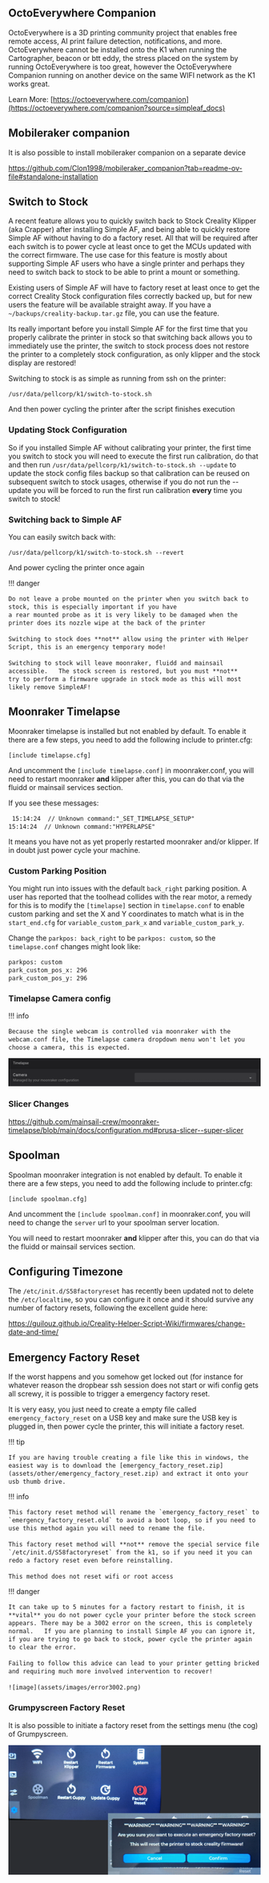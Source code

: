 ## OctoEverywhere Companion

OctoEverywhere is a 3D printing community project that enables free remote access, AI print failure detection, notifications, and more. OctoEverywhere cannot be installed onto the K1 when running the Cartographer, beacon or btt eddy, the stress placed on the system by running OctoEverywhere is too great, however the OctoEverywhere Companion running on another device on the same WIFI network as the K1 works great.

Learn More:
[https://octoeverywhere.com/companion](https://octoeverywhere.com/companion?source=simpleaf_docs)

## Mobileraker companion

It is also possible to install mobileraker companion on a separate device

<https://github.com/Clon1998/mobileraker_companion?tab=readme-ov-file#standalone-installation>

## Switch to Stock

A recent feature allows you to quickly switch back to Stock Creality Klipper (aka Crapper) after installing Simple AF, and being able to
quickly restore Simple AF without having to do a factory reset.  All that will be required after each switch is to power cycle
at least once to get the MCUs updated with the correct firmware.   The use case for this feature is mostly about supporting
Simple AF users who have a single printer and perhaps they need to switch back to stock to be able to print a mount or something.

Existing users of Simple AF will have to factory reset at least once to get the correct Creality Stock configuration files correctly
backed up, but for new users the feature will be available straight away.   If you have a `~/backups/creality-backup.tar.gz` file,
you can use the feature.

Its really important before you install Simple AF for the first time that you properly calibrate the printer in stock so that
switching back allows you to immediately use the printer, the switch to stock process does not restore the printer to a completely
stock configuration, as only klipper and the stock display are restored!

Switching to stock is as simple as running from ssh on the printer:

```
/usr/data/pellcorp/k1/switch-to-stock.sh
```

And then power cycling the printer after the script finishes execution

### Updating Stock Configuration

So if you installed Simple AF without calibrating your printer, the first time you switch to stock you will need to execute the
first run calibration, do that and then run `/usr/data/pellcorp/k1/switch-to-stock.sh --update` to update the stock config files backup
so that calibration can be reused on subsequent switch to stock usages, otherwise if you do not run the --update you will be forced to
run the first run calibration **every** time you switch to stock!

### Switching back to Simple AF

You can easily switch back with:

```
/usr/data/pellcorp/k1/switch-to-stock.sh --revert
```

And power cycling the printer once again

!!! danger

    Do not leave a probe mounted on the printer when you switch back to stock, this is especially important if you have 
    a rear mounted probe as it is very likely to be damaged when the printer does its nozzle wipe at the back of the printer
    
    Switching to stock does **not** allow using the printer with Helper Script, this is an emergency temporary mode!

    Switching to stock will leave moonraker, fluidd and mainsail accessible.   The stock screen is restored, but you must **not**
    try to perform a firmware upgrade in stock mode as this will most likely remove SimpleAF!

## Moonraker Timelapse

Moonraker timelapse is installed but not enabled by default.  To enable it there are a few steps, you need to add the following include to printer.cfg:

```
[include timelapse.cfg]
```

And uncomment the `[include timelapse.conf]` in moonraker.conf, you will need to restart moonraker **and** klipper after this, you can do that via the fluidd or mainsail services section.

If you see these messages:

```
 15:14:24  // Unknown command:"_SET_TIMELAPSE_SETUP"
15:14:24  // Unknown command:"HYPERLAPSE"
```
It means you have not as yet properly restarted moonraker and/or klipper.    If in doubt just power cycle your machine.

### Custom Parking Position

You might run into issues with the default `back_right` parking position.  A user has reported that the toolhead collides with the rear motor, a 
remedy for this is to modify the `[timelapse]` section in `timelapse.conf` to enable custom parking and set the X and Y coordinates to match what is in the `start_end.cfg` for 
`variable_custom_park_x` and `variable_custom_park_y`.

Change the `parkpos: back_right` to be `parkpos: custom`, so the `timelapse.conf` changes might look like: 

```
parkpos: custom
park_custom_pos_x: 296
park_custom_pos_y: 296
```

### Timelapse Camera config

!!! info

    Because the single webcam is controlled via moonraker with the webcam.conf file, the Timelapse camera dropdown menu won't let you choose a camera, this is expected.

![image](assets/images/webcam.png)

### Slicer Changes

<https://github.com/mainsail-crew/moonraker-timelapse/blob/main/docs/configuration.md#prusa-slicer--super-slicer>

## Spoolman

Spoolman moonraker integration  is not enabled by default.  To enable it there are a few steps, you need to add the following include to printer.cfg:

```
[include spoolman.cfg]
```

And uncomment the `[include spoolman.conf]` in moonraker.conf, you will need to change the `server` url to your spoolman server location. 

You will need to restart moonraker **and** klipper after this, you can do that via the fluidd or mainsail services section.

## Configuring Timezone

The `/etc/init.d/S58factoryreset` has recently been updated not to delete the `/etc/localtime`, so you can configure it once and it should survive any number of factory resets, following the excellent guide here:

<https://guilouz.github.io/Creality-Helper-Script-Wiki/firmwares/change-date-and-time/>

## Emergency Factory Reset

If the worst happens and you somehow get locked out (for instance for whatever reason the dropbear ssh session does not start or wifi config gets all screwy, it is possible to trigger a emergency factory reset.

It is very easy, you just need to create a empty file called `emergency_factory_reset` on a USB key and make sure the USB key is plugged in, then power cycle the printer, this will initiate a factory reset.

!!! tip

    If you are having trouble creating a file like this in windows, the easiest way is to download the [emergency_factory_reset.zip](assets/other/emergency_factory_reset.zip) and extract it onto your usb thumb drive.


!!! info

    This factory reset method will rename the `emergency_factory_reset` to `emergency_factory_reset.old` to avoid a boot loop, so if you need to use this method again you will need to rename the file.

    This factory reset method will **not** remove the special service file `/etc/init.d/S58factoryreset` from the k1, so if you need it you can redo a factory reset even before reinstalling.

    This method does not reset wifi or root access

!!! danger

    It can take up to 5 minutes for a factory restart to finish, it is **vital** you do not power cycle your printer before the stock screen appears. There may be a 3002 error on the screen, this is completely normal.   If you are planning to install Simple AF you can ignore it, if you are trying to go back to stock, power cycle the printer again to clear the error.  

    Failing to follow this advice can lead to your printer getting bricked and requiring much more involved intervention to recover!
    
    ![image](assets/images/error3002.png)

### Grumpyscreen Factory Reset

It is also possible to initiate a factory reset from the settings menu (the cog) of Grumpyscreen.

![image](assets/images/grumpyscreen_factory_reset.png)

